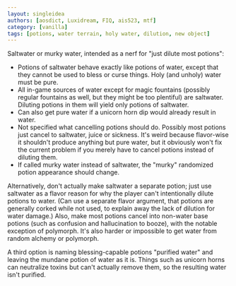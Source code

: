 ```yaml
---
layout: singleidea
authors: [aosdict, Luxidream, FIQ, ais523, mtf]
category: [vanilla]
tags: [potions, water terrain, holy water, dilution, new object]
---
```

Saltwater or murky water, intended as a nerf for "just dilute most potions":
* Potions of saltwater behave exactly like potions of water, except that they cannot be used to bless or curse things. Holy (and unholy) water must be pure.
* All in-game sources of water except for magic fountains (possibly regular fountains as well, but they might be too plentiful) are saltwater. Diluting potions in them will yield only potions of saltwater.
* Can also get pure water if a unicorn horn dip would already result in water.
* Not specified what cancelling potions should do. Possibly most potions just cancel to saltwater, juice or sickness. It's weird because flavor-wise it shouldn't produce anything but pure water, but it obviously won't fix the current problem if you merely have to cancel potions instead of diluting them.
* If called murky water instead of saltwater, the "murky" randomized potion appearance should change.

Alternatively, don't actually make saltwater a separate potion; just use saltwater as a flavor reason for why the player can't intentionally dilute potions to water. (Can use a separate flavor argument, that potions are generally corked while not used, to explain away the lack of dilution for water damage.) Also, make most potions cancel into non-water base potions (such as confusion and hallucination to booze), with the notable exception of polymorph. It's also harder or impossible to get water from random alchemy or polymorph.

A third option is naming blessing-capable potions "purified water" and leaving the mundane potion of water as it is. Things such as unicorn horns can neutralize toxins but can't actually remove them, so the resulting water isn't purified.
